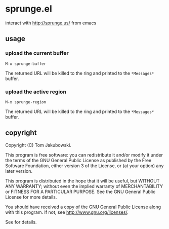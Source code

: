 # sprunge.el

interact with <http://sprunge.us/> from emacs

## usage

### upload the current buffer

```
M-x sprunge-buffer
```

The returned URL will be killed to the ring and printed to the `*Messages*` buffer.

### upload the active region

```
M-x sprunge-region
```

The returned URL will be killed to the ring and printed to the `*Messages*` buffer.

## copyright

Copyright (C) Tom Jakubowski.

This program is free software: you can redistribute it and/or modify
it under the terms of the GNU General Public License as published by
the Free Software Foundation, either version 3 of the License, or
(at your option) any later version.

This program is distributed in the hope that it will be useful,
but WITHOUT ANY WARRANTY; without even the implied warranty of
MERCHANTABILITY or FITNESS FOR A PARTICULAR PURPOSE.  See the
GNU General Public License for more details.

You should have received a copy of the GNU General Public License
along with this program.  If not, see <http://www.gnu.org/licenses/>.

See <COPYING> for details.
